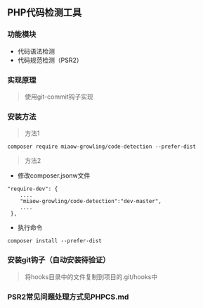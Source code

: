 ## PHP代码检测工具

### 功能模块
- 代码语法检测
- 代码规范检测（PSR2）

### 实现原理
> 使用git-commit钩子实现

### 安装方法
> 方法1
```
composer require miaow-growling/code-detection --prefer-dist
```
> 方法2

- 修改composer.jsonw文件
```
"require-dev": {
    ....
    "miaow-growling/code-detection":"dev-master",
    ....
 },
``` 
- 执行命令
```
composer install --prefer-dist
```

### 安装git钩子（自动安装待验证）
> 将hooks目录中的文件复制到项目的.git/hooks中

### PSR2常见问题处理方式见PHPCS.md